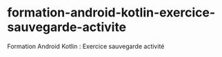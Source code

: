# formation-android-kotlin-exercice-sauvegarde-activite
Formation Android Kotlin : Exercice sauvegarde activité

